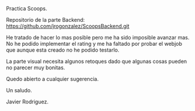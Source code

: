 Practica Scoops.

Repositorio de la parte Backend: https://github.com/jrogonzalez/ScoopsBackend.git

He tratado de hacer lo mas posible pero me ha sido imposible avanzar mas. No he podido implementar el rating y me ha faltado por probar el webjob que aunque esta creado no he podido testarlo.

La parte visual necesita algunos retoques dado que algunas cosas pueden no parecer muy bonitas.

Quedo abierto a cualquier sugerencia.

Un saludo.

Javier Rodriguez.

